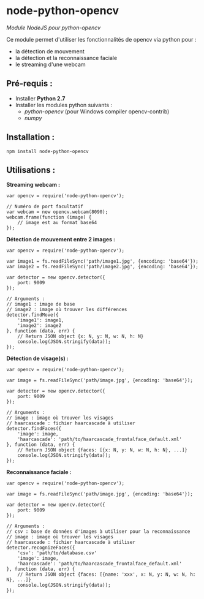# node-python-opencv
*Module NodeJS pour python-opencv*

Ce module permet d'utiliser les fonctionnalités de opencv via python pour :

- la détection de mouvement
- la détection et la reconnaissance faciale
- le streaming d'une webcam


## Pré-requis :
- Installer **Python 2.7**
- Installer les modules python suivants : 
	- *python-opencv* (pour Windows compiler opencv-contrib)
	- *numpy*


## Installation :
    npm install node-python-opencv


## Utilisations :
**Streaming webcam :**

	var opencv = require('node-python-opencv');
	
	// Numéro de port facultatif
	var webcam = new opencv.webcam(8090);
	webcam.frame(function (image) {
		// image est au format base64
	});


**Détection de mouvement entre 2 images :**

    var opencv = require('node-python-opencv');

	var image1 = fs.readFileSync('path/image1.jpg', {encoding: 'base64'});
	var image2 = fs.readFileSync('path/image2.jpg', {encoding: 'base64'});

	var detector = new opencv.detector({
		port: 9009
	});

	// Arguments :
	// image1 : image de base
	// image2 : image où trouver les différences
	detector.findMove({
		'image1': image1,
		'image2': image2
	}, function (data, err) {
		// Return JSON object {x: N, y: N, w: N, h: N}
		console.log(JSON.stringify(data));
	});


**Détection de visage(s) :**

    var opencv = require('node-python-opencv');

	var image = fs.readFileSync('path/image.jpg', {encoding: 'base64'});

	var detector = new opencv.detector({
		port: 9009
	});

	// Arguments :
	// image : image où trouver les visages
	// haarcascade : fichier haarcascade à utiliser
	detector.findFaces({
		'image': image,
		'haarcascade': 'path/to/haarcascade_frontalface_default.xml'
	}, function (data, err) {
		// Return JSON object {faces: [{x: N, y: N, w: N, h: N}, ...]}
		console.log(JSON.stringify(data));
	});


**Reconnaissance faciale :**

    var opencv = require('node-python-opencv');

	var image = fs.readFileSync('path/image.jpg', {encoding: 'base64'});

	var detector = new opencv.detector({
		port: 9009
	});

	// Arguments :
	// csv : base de données d'images à utiliser pour la reconnaissance
	// image : image où trouver les visages
	// haarcascade : fichier haarcascade à utiliser
	detector.recognizeFaces({
		'csv': 'path/to/database.csv'
		'image': image,
		'haarcascade': 'path/to/haarcascade_frontalface_default.xml'
	}, function (data, err) {
		// Return JSON object {faces: [{name: 'xxx', x: N, y: N, w: N, h: N}, ...]}
		console.log(JSON.stringify(data));
	});